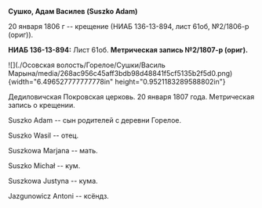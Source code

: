 **Сушко, Адам Василев (Suszko Adam)**

20 января 1806 г -- крещение (НИАБ 136-13-894, лист 61об, №2/1806-р
(ориг)).

**НИАБ 136-13-894:** Лист 61об. **Метрическая запись №2/1807-р (ориг).**

![](./Осовская волость/Горелое/Сушки/Василь Марына/media/268ac956c45aff3bdb98d48841f5cf5135b2f5d0.png){width="6.496527777777778in"
height="0.9521183289588802in"}

Дедиловичская Покровская церковь. 20 января 1807 года. Метрическая
запись о крещении.

Suszko Adam -- сын родителей с деревни Горелое.

Suszko Wasil -- отец.

Suszkowa Marjana -- мать.

Suszko Michał -- кум.

Suszkowa Justyna -- кума.

Jazgunowicz Antoni -- ксёндз.
